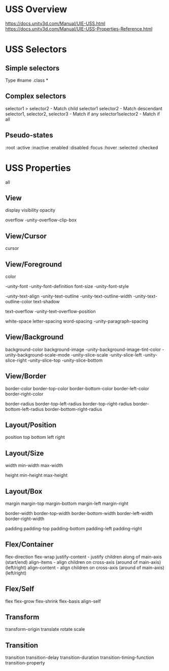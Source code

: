 # USS Overview
https://docs.unity3d.com/Manual/UIE-USS.html
https://docs.unity3d.com/Manual/UIE-USS-Properties-Reference.html

# USS Selectors
## Simple selectors
Type
#name
.class
*

## Complex selectors
selector1 > selector2 - Match child
selector1 selector2 - Match descendant
selector1, selector2, selector3 - Match if any
selector1selector2 - Match if all

## Pseudo-states
:root
:active
:inactive
:enabled
:disabled
:focus
:hover
:selected
:checked

# USS Properties
all

## View
display
visibility
opacity

overflow
-unity-overflow-clip-box

## View/Cursor
cursor

## View/Foreground
color

-unity-font
-unity-font-definition
font-size
-unity-font-style

-unity-text-align
-unity-text-outline
-unity-text-outline-width
-unity-text-outline-color
text-shadow

text-overflow
-unity-text-overflow-position

white-space
letter-spacing
word-spacing
-unity-paragraph-spacing

## View/Background
background-color
background-image
-unity-background-image-tint-color
-unity-background-scale-mode
-unity-slice-scale
-unity-slice-left
-unity-slice-right
-unity-slice-top
-unity-slice-bottom

## View/Border
border-color
border-top-color
border-bottom-color
border-left-color
border-right-color

border-radius
border-top-left-radius
border-top-right-radius
border-bottom-left-radius
border-bottom-right-radius

## Layout/Position
position
top
bottom
left
right

## Layout/Size
width
min-width
max-width

height
min-height
max-height

## Layout/Box
margin
margin-top
margin-bottom
margin-left
margin-right

border-width
border-top-width
border-bottom-width
border-left-width
border-right-width

padding
padding-top
padding-bottom
padding-left
padding-right

## Flex/Container
flex-direction
flex-wrap
justify-content - justify children along of main-axis (start/end)
align-items - align children on cross-axis (around of main-axis) (left/right)
align-content - align children on cross-axis (around of main-axis) (left/right)

## Flex/Self
flex
flex-grow
flex-shrink
flex-basis
align-self

## Transform
transform-origin
translate
rotate
scale

## Transition
transition
transition-delay
transition-duration
transition-timing-function
transition-property
